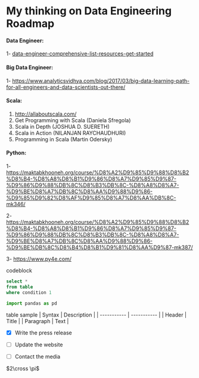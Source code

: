 # My thinking on Data Engineering Roadmap

 #### Data Engineer:


1- [data-engineer-comprehensive-list-resources-get-started](https://www.analyticsvidhya.com/blog/2018/11/data-engineer-comprehensive-list-resources-get-started/)


#### Big Data Engineer:

1- https://www.analyticsvidhya.com/blog/2017/03/big-data-learning-path-for-all-engineers-and-data-scientists-out-there/


#### Scala:

1. http://allaboutscala.com/
2. Get Programming with Scala  (Daniela Sfregola)
3. Scala in Depth  (JOSHUA D. SUERETH)
4. Scala in Action  (NILANJAN RAYCHAUDHURI)
5. Programming in Scala  (Martin Odersky)



#### Python:

1- https://maktabkhooneh.org/course/%D8%A2%D9%85%D9%88%D8%B2%D8%B4-%D8%A8%D8%B1%D9%86%D8%A7%D9%85%D9%87-%D9%86%D9%88%DB%8C%D8%B3%DB%8C-%D8%A8%D8%A7-%D9%BE%D8%A7%DB%8C%D8%AA%D9%88%D9%86-%D9%85%D9%82%D8%AF%D9%85%D8%A7%D8%AA%DB%8C-mk346/

2- https://maktabkhooneh.org/course/%D8%A2%D9%85%D9%88%D8%B2%D8%B4-%D8%A8%D8%B1%D9%86%D8%A7%D9%85%D9%87-%D9%86%D9%88%DB%8C%D8%B3%DB%8C-%D8%A8%D8%A7-%D9%BE%D8%A7%DB%8C%D8%AA%D9%88%D9%86-%D9%BE%DB%8C%D8%B4%D8%B1%D9%81%D8%AA%D9%87-mk387/

3- https://www.py4e.com/






codeblock

```sql
select * 
from table
where condition 1
```

```python
import pandas as pd
```

table sample
| Syntax | Description |
| ----------- | ----------- |
| Header | Title |
| Paragraph | Text |


- [x] Write the press release
- [ ] Update the website
- [ ] Contact the media


$2\cross \pi$
